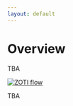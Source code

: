 ```yaml
---
layout: default
---
```


# Overview

TBA

[![ZOTI flow][image]][image]

[image]:/assets/zoti_flow.png



TBA
